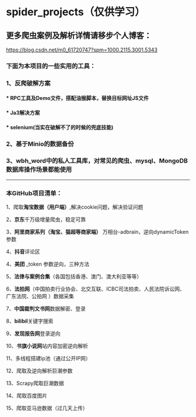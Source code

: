 # spider_projects（仅供学习）
## 更多爬虫案例及解析详情请移步个人博客：
https://blog.csdn.net/m0_61720747?spm=1000.2115.3001.5343

### 下面为本项目的一些实用的工具：

### 1、反爬破解方案
#### * RPC工具及Demo文件，搭配油猴脚本，替换目标网址JS文件
#### * Ja3解决方案
#### * selenium(当实在破解不了的时候的兜底技能)

### 2、基于**Minio**的数据备份

### 3、wbh_word中的私人工具库，对常见的爬虫、mysql、MongoDB数据库操作场景都能使用

------

### 本GitHub项目清单：

1、爬取**淘宝数据（用户端）**,解决cookie问题，解决验证问题

2、**京东**千万级增量爬虫，稳定可靠

3、**阿里商家系列（淘宝、猫超等商家端）** 万相台-adbrain，逆向dynamicToken参数

4、**抖音**评论区

4、**美团** _token 参数逆向，三种方法

5、**法律与案例合集**（各国包括香港、澳门、澳大利亚等等）

6、**法拍网**（中国拍卖行业协会、北交互联、ICBC司法拍卖、人民法院诉讼网、广东法院、公拍网 ）数据采集

7、**中国裁判文书网**数据解密、登录

8、**bilibil**关键字搜索

9、**发现报告网**登录逆向

10、**书旗小说网**站内容加密逆向解析

11、多线程搭建ip池（通过公开IP网）

12、爬取及逆向解析巨潮参数

13、Scrapy爬取巨潮数据

14、爬取百度图片

15、爬取亚马逊数据（过几天上传）

